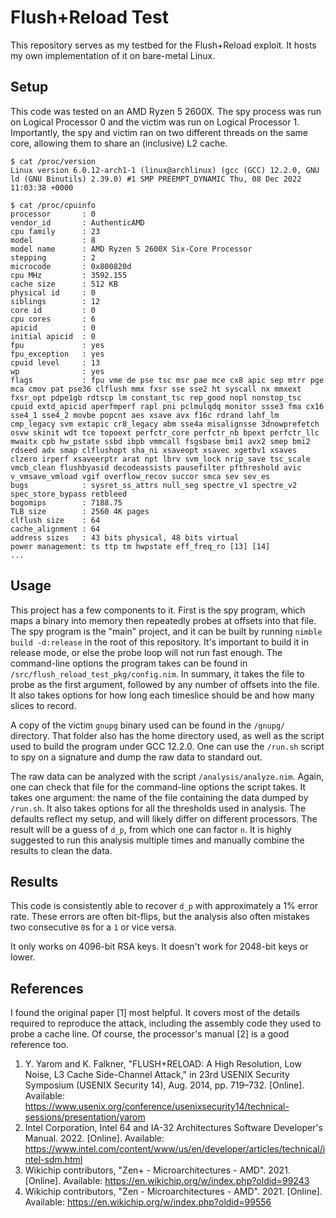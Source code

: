 # Flush+Reload Test

This repository serves as my testbed for the Flush+Reload exploit. It hosts my
own implementation of it on bare-metal Linux.


## Setup

This code was tested on an AMD Ryzen 5 2600X. The spy process was run on Logical
Processor 0 and the victim was run on Logical Processor 1. Importantly, the spy
and victim ran on two different threads on the same core, allowing them to share
an (inclusive) L2 cache.

```
$ cat /proc/version
Linux version 6.0.12-arch1-1 (linux@archlinux) (gcc (GCC) 12.2.0, GNU ld (GNU Binutils) 2.39.0) #1 SMP PREEMPT_DYNAMIC Thu, 08 Dec 2022 11:03:38 +0000

$ cat /proc/cpuinfo
processor       : 0
vendor_id       : AuthenticAMD
cpu family      : 23
model           : 8
model name      : AMD Ryzen 5 2600X Six-Core Processor
stepping        : 2
microcode       : 0x800820d
cpu MHz         : 3592.155
cache size      : 512 KB
physical id     : 0
siblings        : 12
core id         : 0
cpu cores       : 6
apicid          : 0
initial apicid  : 0
fpu             : yes
fpu_exception   : yes
cpuid level     : 13
wp              : yes
flags           : fpu vme de pse tsc msr pae mce cx8 apic sep mtrr pge mca cmov pat pse36 clflush mmx fxsr sse sse2 ht syscall nx mmxext fxsr_opt pdpe1gb rdtscp lm constant_tsc rep_good nopl nonstop_tsc cpuid extd_apicid aperfmperf rapl pni pclmulqdq monitor ssse3 fma cx16 sse4_1 sse4_2 movbe popcnt aes xsave avx f16c rdrand lahf_lm cmp_legacy svm extapic cr8_legacy abm sse4a misalignsse 3dnowprefetch osvw skinit wdt tce topoext perfctr_core perfctr_nb bpext perfctr_llc mwaitx cpb hw_pstate ssbd ibpb vmmcall fsgsbase bmi1 avx2 smep bmi2 rdseed adx smap clflushopt sha_ni xsaveopt xsavec xgetbv1 xsaves clzero irperf xsaveerptr arat npt lbrv svm_lock nrip_save tsc_scale vmcb_clean flushbyasid decodeassists pausefilter pfthreshold avic v_vmsave_vmload vgif overflow_recov succor smca sev sev_es
bugs            : sysret_ss_attrs null_seg spectre_v1 spectre_v2 spec_store_bypass retbleed
bogomips        : 7188.75
TLB size        : 2560 4K pages
clflush size    : 64
cache_alignment : 64
address sizes   : 43 bits physical, 48 bits virtual
power management: ts ttp tm hwpstate eff_freq_ro [13] [14]
...
```


## Usage

This project has a few components to it. First is the spy program, which maps a
binary into memory then repeatedly probes at offsets into that file. The spy
program is the "main" project, and it can be built by running `nimble build
-d:release` in the root of this repository. It's important to build it in
release mode, or else the probe loop will not run fast enough. The command-line
options the program takes can be found in
`/src/flush_reload_test_pkg/config.nim`. In summary, it takes the file to probe
as the first argument, followed by any number of offsets into the file. It also
takes options for how long each timeslice should be and how many slices to
record.

A copy of the victim `gnupg` binary used can be found in the `/gnupg/`
directory. That folder also has the home directory used, as well as the script
used to build the program under GCC 12.2.0. One can use the `/run.sh` script to
spy on a signature and dump the raw data to standard out.

The raw data can be analyzed with the script `/analysis/analyze.nim`. Again, one
can check that file for the command-line options the script takes. It takes one
argument: the name of the file containing the data dumped by `/run.sh`. It also
takes options for all the thresholds used in analysis. The defaults reflect my
setup, and will likely differ on different processors. The result will be a
guess of `d_p`, from which one can factor `n`. It is highly suggested to run
this analysis multiple times and manually combine the results to clean the data.


## Results

This code is consistently able to recover `d_p` with approximately a 1% error
rate. These errors are often bit-flips, but the analysis also often mistakes two
consecutive `0`s for a `1` or vice versa.

It only works on 4096-bit RSA keys. It doesn't work for 2048-bit keys or lower.


## References

I found the original paper \[1\] most helpful. It covers most of the details
required to reproduce the attack, including the assembly code they used to probe
a cache line. Of course, the processor's manual \[2\] is a good reference too.

1. Y. Yarom and K. Falkner, "FLUSH+RELOAD: A High Resolution, Low Noise, L3
   Cache Side-Channel Attack," in 23rd USENIX Security Symposium (USENIX
   Security 14), Aug. 2014, pp. 719–732. \[Online\]. Available:
   https://www.usenix.org/conference/usenixsecurity14/technical-sessions/presentation/yarom
2. Intel Corporation, Intel 64 and IA-32 Architectures Software Developer's
   Manual. 2022. \[Online\]. Available:
   https://www.intel.com/content/www/us/en/developer/articles/technical/intel-sdm.html
3. Wikichip contributors, "Zen+ - Microarchitectures - AMD". 2021. \[Online\].
   Available: https://en.wikichip.org/w/index.php?oldid=99243
4. Wikichip contributors, "Zen - Microarchitectures - AMD". 2021. \[Online\].
   Available: https://en.wikichip.org/w/index.php?oldid=99556
